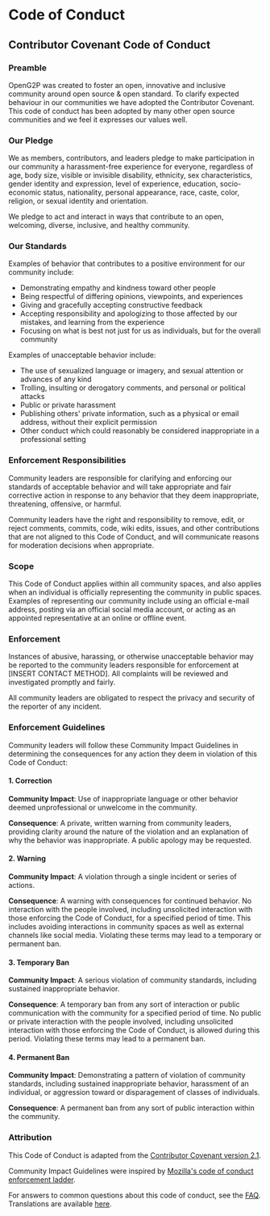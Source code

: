 # Code of Conduct

## Contributor Covenant Code of Conduct

### Preamble

OpenG2P was created to foster an open, innovative and inclusive community around open source & open standard.
To clarify expected behaviour in our communities we have adopted the Contributor Covenant. This code of
conduct has been adopted by many other open source communities and we feel it expresses our values well.

### Our Pledge

We as members, contributors, and leaders pledge to make participation in our community a harassment-free
experience for everyone, regardless of age, body size, visible or invisible disability, ethnicity, sex
characteristics, gender identity and expression, level of experience, education, socio-economic status,
nationality, personal appearance, race, caste, color, religion, or sexual identity and orientation.

We pledge to act and interact in ways that contribute to an open, welcoming, diverse, inclusive, and healthy
community.

### Our Standards

Examples of behavior that contributes to a positive environment for our community include:

- Demonstrating empathy and kindness toward other people
- Being respectful of differing opinions, viewpoints, and experiences
- Giving and gracefully accepting constructive feedback
- Accepting responsibility and apologizing to those affected by our mistakes, and learning from the experience
- Focusing on what is best not just for us as individuals, but for the overall community

Examples of unacceptable behavior include:

- The use of sexualized language or imagery, and sexual attention or advances of any kind
- Trolling, insulting or derogatory comments, and personal or political attacks
- Public or private harassment
- Publishing others' private information, such as a physical or email address, without their explicit
  permission
- Other conduct which could reasonably be considered inappropriate in a professional setting

### Enforcement Responsibilities

Community leaders are responsible for clarifying and enforcing our standards of acceptable behavior and will
take appropriate and fair corrective action in response to any behavior that they deem inappropriate,
threatening, offensive, or harmful.

Community leaders have the right and responsibility to remove, edit, or reject comments, commits, code, wiki
edits, issues, and other contributions that are not aligned to this Code of Conduct, and will communicate
reasons for moderation decisions when appropriate.

### Scope

This Code of Conduct applies within all community spaces, and also applies when an individual is officially
representing the community in public spaces. Examples of representing our community include using an official
e-mail address, posting via an official social media account, or acting as an appointed representative at an
online or offline event.

### Enforcement

Instances of abusive, harassing, or otherwise unacceptable behavior may be reported to the community leaders
responsible for enforcement at \[INSERT CONTACT METHOD]. All complaints will be reviewed and investigated
promptly and fairly.

All community leaders are obligated to respect the privacy and security of the reporter of any incident.

### Enforcement Guidelines

Community leaders will follow these Community Impact Guidelines in determining the consequences for any action
they deem in violation of this Code of Conduct:

#### 1. Correction

**Community Impact**: Use of inappropriate language or other behavior deemed unprofessional or unwelcome in
the community.

**Consequence**: A private, written warning from community leaders, providing clarity around the nature of the
violation and an explanation of why the behavior was inappropriate. A public apology may be requested.

#### 2. Warning

**Community Impact**: A violation through a single incident or series of actions.

**Consequence**: A warning with consequences for continued behavior. No interaction with the people involved,
including unsolicited interaction with those enforcing the Code of Conduct, for a specified period of time.
This includes avoiding interactions in community spaces as well as external channels like social media.
Violating these terms may lead to a temporary or permanent ban.

#### 3. Temporary Ban

**Community Impact**: A serious violation of community standards, including sustained inappropriate behavior.

**Consequence**: A temporary ban from any sort of interaction or public communication with the community for a
specified period of time. No public or private interaction with the people involved, including unsolicited
interaction with those enforcing the Code of Conduct, is allowed during this period. Violating these terms may
lead to a permanent ban.

#### 4. Permanent Ban

**Community Impact**: Demonstrating a pattern of violation of community standards, including sustained
inappropriate behavior, harassment of an individual, or aggression toward or disparagement of classes of
individuals.

**Consequence**: A permanent ban from any sort of public interaction within the community.

### Attribution

This Code of Conduct is adapted from the
[Contributor Covenant version 2.1](https://www.contributor-covenant.org/version/2/1/code_of_conduct/).

Community Impact Guidelines were inspired by
[Mozilla's code of conduct enforcement ladder](https://github.com/mozilla/diversity).

For answers to common questions about this code of conduct, see the
[FAQ](https://www.contributor-covenant.org/faq). Translations are available
[here](https://www.contributor-covenant.org/translations).
